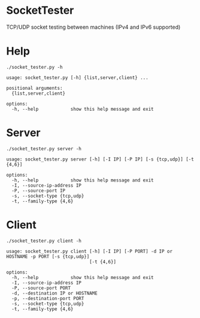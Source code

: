 # SocketTester
TCP/UDP socket testing between machines (IPv4 and IPv6 supported)

# Help
    ./socket_tester.py -h

```
usage: socket_tester.py [-h] {list,server,client} ...

positional arguments:
  {list,server,client}

options:
  -h, --help            show this help message and exit
```
# Server
    ./socket_tester.py server -h

```
usage: socket_tester.py server [-h] [-I IP] [-P IP] [-s {tcp,udp}] [-t {4,6}]

options:
  -h, --help            show this help message and exit
  -I, --source-ip-address IP
  -P, --source-port IP
  -s, --socket-type {tcp,udp}
  -t, --family-type {4,6}
```
# Client
    ./socket_tester.py client -h
```
usage: socket_tester.py client [-h] [-I IP] [-P PORT] -d IP or HOSTNAME -p PORT [-s {tcp,udp}]
                               [-t {4,6}]

options:
  -h, --help            show this help message and exit
  -I, --source-ip-address IP
  -P, --source-port PORT
  -d, --destination IP or HOSTNAME
  -p, --destination-port PORT
  -s, --socket-type {tcp,udp}
  -t, --family-type {4,6}
```
